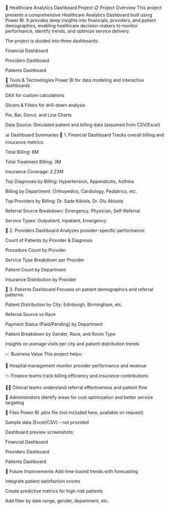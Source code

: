 🏥 Healthcare Analytics Dashboard Project
📋 Project Overview
This project presents a comprehensive Healthcare Analytics Dashboard built using Power BI. It provides deep insights into financials, providers, and patient demographics, enabling healthcare decision-makers to monitor performance, identify trends, and optimize service delivery.

The project is divided into three dashboards:

Financial Dashboard

Providers Dashboard

Patients Dashboard

🧰 Tools & Technologies
Power BI for data modeling and interactive dashboards

DAX for custom calculations

Slicers & Filters for drill-down analysis

Pie, Bar, Donut, and Line Charts

Data Source: Simulated patient and billing data (assumed from CSV/Excel)

📊 Dashboard Summaries
📌 1. Financial Dashboard
Tracks overall billing and insurance metrics:

Total Billing: 6M

Total Treatment Billing: 3M

Insurance Coverage: 2.23M

Top Diagnoses by Billing: Hypertension, Appendicitis, Asthma

Billing by Department: Orthopedics, Cardiology, Pediatrics, etc.

Top Providers by Billing: Dr. Sade Kikiola, Dr. Olu Abisola

Referral Source Breakdown: Emergency, Physician, Self-Referral

Service Types: Outpatient, Inpatient, Emergency

📌 2. Providers Dashboard
Analyzes provider-specific performance:

Count of Patients by Provider & Diagnosis

Procedure Count by Provider

Service Type Breakdown per Provider

Patient Count by Department

Insurance Distribution by Provider

📌 3. Patients Dashboard
Focuses on patient demographics and referral patterns:

Patient Distribution by City: Edinburgh, Birmingham, etc.

Referral Source vs Race

Payment Status (Paid/Pending) by Department

Patient Breakdown by Gender, Race, and Room Type

Insights on average visits per city and patient distribution trends

📈 Business Value
This project helps:

🏥 Hospital management monitor provider performance and revenue

📉 Finance teams track billing efficiency and insurance contributions

🧑‍⚕️ Clinical teams understand referral effectiveness and patient flow

📍 Administrators identify areas for cost optimization and better service targeting

📂 Files
Power BI .pbix file (not included here, available on request)

Sample data (Excel/CSV) – not provided

Dashboard preview screenshots:

Financial Dashboard

Providers Dashboard

Patients Dashboard

🚀 Future Improvements
Add time-based trends with forecasting

Integrate patient satisfaction scores

Create predictive metrics for high-risk patients

Add filter by date range, gender, department, etc.
